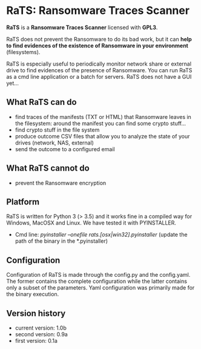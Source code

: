 # RaTS: Ransomware Traces Scanner #

**RaTS** is a **Ransomware Traces Scanner** licensed with **GPL3**.

RaTS does not prevent the Ransomware to do its bad work, but it can **help to find evidences of the existence of Ransomware in your environment** (filesystems).

RaTS is especially useful to periodically monitor network share or external drive to find evidences of the presence of Ransomware. You can run RaTS as a cmd line application or a batch for servers. RaTS does not have a GUI yet...

## What RaTS can do ##

- find traces of the manifests (TXT or HTML) that Ransomware leaves in the filesystem: around the manifest you can find some crypto stuff...
- find crypto stuff in the file system
- produce outcome CSV files that allow you to analyze the state of your drives (network, NAS, external)
- send the outcome to a configured email

## What RaTS cannot do ##

- prevent the Ransomware encryption

## Platform ##

RaTS is written for Python 3 (> 3.5) and it works fine in a compiled way for Windows, MacOSX and Linux. We have tested it with PYINSTALLER. 

- Cmd line: *pyinstaller –onefile rats.[osx|win32].pyinstaller* (update the path of the binary in the *.pyinstaller)

## Configuration ##

Configuration of RaTS is made through the config.py and the config.yaml. The former contains the complete configuration while the latter contains only a subset of the parameters. Yaml configuration  was primarily made for the binary execution. 

## Version history ##

- current version: 1.0b
- second version: 0.9a
- first version: 0.1a